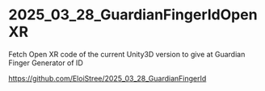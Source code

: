 # 2025_03_28_GuardianFingerIdOpenXR
Fetch Open XR code of the current Unity3D version to give at Guardian Finger Generator of ID


 https://github.com/EloiStree/2025_03_28_GuardianFingerId
